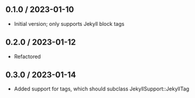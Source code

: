 ## 0.1.0 / 2023-01-10
  * Initial version; only supports Jekyll block tags

## 0.2.0 / 2023-01-12
  * Refactored

## 0.3.0 / 2023-01-14
  * Added support for tags, which should subclass JekyllSupport::JekyllTag
